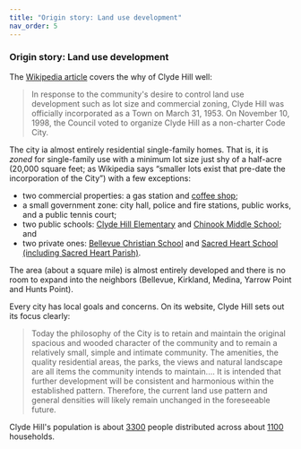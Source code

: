 ```yaml
---
title: "Origin story: Land use development"
nav_order: 5
---
```


### Origin story: Land use development
The [Wikipedia article](https://en.wikipedia.org/wiki/Clyde_Hill,_Washington) covers the why of Clyde Hill well:

>In response to the community's desire to control land use development such as lot size and commercial zoning, Clyde Hill was officially incorporated as a Town on March 31, 1953. On November 10, 1998, the Council voted to organize Clyde Hill as a non-charter Code City.

The city ia almost entirely residential single-family homes. That is, it is _zoned_ for single-family use with a minimum lot size just shy of a half-acre (20,000 square feet; as Wikipedia says “smaller lots exist that pre-date the incorporation of the City”) with a few exceptions: 

- two commercial properties: a gas station and [coffee shop](https://www.queenbeecafe.com);
- a small government zone: city hall, police and fire stations, public works, and a public tennis court;
- two public schools: [Clyde Hill Elementary](https://bsd405.org/clydehill/) and [Chinook Middle School](https://bsd405.org/chinook/); and 
- two private ones: [Bellevue Christian School](https://www.bellevuechristian.org) and [Sacred Heart School (including Sacred Heart Parish)](https://www.sacredheart.org). 

The area (about a square mile) is almost entirely developed and there is no room to expand into the neighbors (Bellevue, Kirkland, Medina, Yarrow Point and Hunts Point). 

Every city has local goals and concerns. On its website, Clyde Hill sets out its focus clearly:

>Today the philosophy of the City is to retain and maintain the original spacious and wooded character of the community and to remain a relatively small, simple and intimate community. The amenities, the quality residential areas, the parks, the views and natural landscape are all items the community intends to maintain....  It is intended that further development will be consistent and harmonious within the established pattern. Therefore, the current land use pattern and general densities will likely remain unchanged in the foreseeable future.

Clyde Hill's population is about [3300](https://datausa.io/profile/geo/clyde-hill-wa) people distributed across about [1100](https://www.clydehill.org/about-clyde-hill/general-information/) households. 



